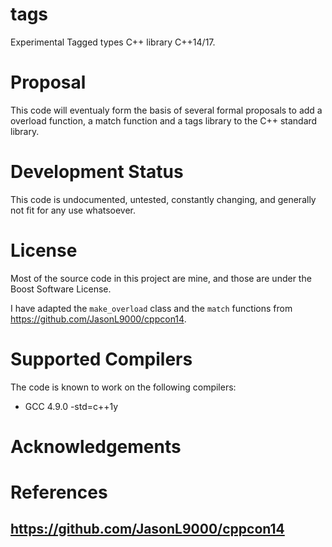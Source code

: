 tags
====

Experimental Tagged types C++ library C++14/17. 


# Proposal

This code will eventualy form the basis of several formal proposals to add a overload function, a match function and a tags library to the C++ standard library.


# Development Status

This code is undocumented, untested, constantly changing, and generally not fit for any use whatsoever.


# License

Most of the source code in this project are mine, and those are under the Boost Software License. 

I have adapted the `make_overload` class and the `match` functions from https://github.com/JasonL9000/cppcon14.

# Supported Compilers

The code is known to work on the following compilers:

* GCC 4.9.0 -std=c++1y

# Acknowledgements 


# References

## https://github.com/JasonL9000/cppcon14